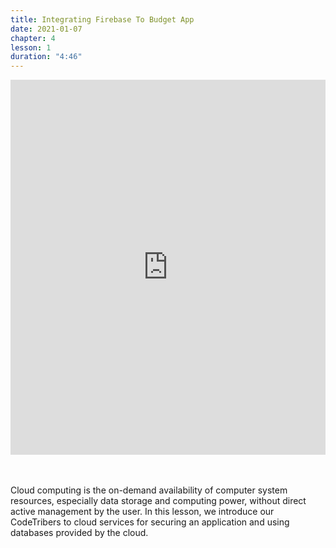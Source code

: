 ```yaml
---
title: Integrating Firebase To Budget App
date: 2021-01-07
chapter: 4
lesson: 1
duration: "4:46"
---
```


<iframe width="100%" height="600" src="https://www.youtube.com/embed/QxZCX1pf1JY?list=PLlvgXQiqkT5Bysu6My5p3j4ghb6lf48gt" title="YouTube video player" frameborder="0" allow="accelerometer; autoplay; clipboard-write; encrypted-media; gyroscope; picture-in-picture" allowfullscreen></iframe>

<br /><br />Cloud computing is the on-demand availability of computer system resources, especially data
storage and computing power, without direct active management by the user. In this lesson,
we introduce our CodeTribers to cloud services for securing an application and using
databases provided by the cloud.